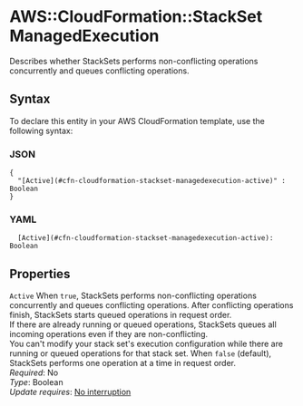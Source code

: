 # AWS::CloudFormation::StackSet ManagedExecution<a name="aws-properties-cloudformation-stackset-managedexecution"></a>

Describes whether StackSets performs non\-conflicting operations concurrently and queues conflicting operations\.

## Syntax<a name="aws-properties-cloudformation-stackset-managedexecution-syntax"></a>

To declare this entity in your AWS CloudFormation template, use the following syntax:

### JSON<a name="aws-properties-cloudformation-stackset-managedexecution-syntax.json"></a>

```
{
  "[Active](#cfn-cloudformation-stackset-managedexecution-active)" : Boolean
}
```

### YAML<a name="aws-properties-cloudformation-stackset-managedexecution-syntax.yaml"></a>

```
  [Active](#cfn-cloudformation-stackset-managedexecution-active): Boolean
```

## Properties<a name="aws-properties-cloudformation-stackset-managedexecution-properties"></a>

`Active` <a name="cfn-cloudformation-stackset-managedexecution-active"></a>
When `true`, StackSets performs non\-conflicting operations concurrently and queues conflicting operations\. After conflicting operations finish, StackSets starts queued operations in request order\.  
If there are already running or queued operations, StackSets queues all incoming operations even if they are non\-conflicting\.  
You can't modify your stack set's execution configuration while there are running or queued operations for that stack set\.
When `false` \(default\), StackSets performs one operation at a time in request order\.  
_Required_: No  
_Type_: Boolean  
_Update requires_: [No interruption](https://docs.aws.amazon.com/AWSCloudFormation/latest/UserGuide/using-cfn-updating-stacks-update-behaviors.html#update-no-interrupt)
